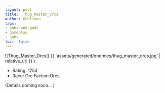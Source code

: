 ```yaml
---
layout: post
title:  Thug_Master_Orcs
author: Goblinou
tags:
- gobs-and-gods
- gameplay
- gobs
toc:  false
---
```


![Thug_Master_Orcs]( {{ 'assets/generated/enemies/thug_master_orcs.jpg' | relative_url }} )
- Rating: 1753
- Race: Orc  Faction:Orcs

(Details coming soon... )